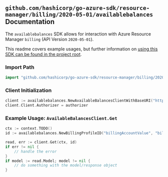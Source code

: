 
## `github.com/hashicorp/go-azure-sdk/resource-manager/billing/2020-05-01/availablebalances` Documentation

The `availablebalances` SDK allows for interaction with Azure Resource Manager `billing` (API Version `2020-05-01`).

This readme covers example usages, but further information on [using this SDK can be found in the project root](https://github.com/hashicorp/go-azure-sdk/tree/main/docs).

### Import Path

```go
import "github.com/hashicorp/go-azure-sdk/resource-manager/billing/2020-05-01/availablebalances"
```


### Client Initialization

```go
client := availablebalances.NewAvailableBalancesClientWithBaseURI("https://management.azure.com")
client.Client.Authorizer = authorizer
```


### Example Usage: `AvailableBalancesClient.Get`

```go
ctx := context.TODO()
id := availablebalances.NewBillingProfileID("billingAccountValue", "billingProfileValue")

read, err := client.Get(ctx, id)
if err != nil {
	// handle the error
}
if model := read.Model; model != nil {
	// do something with the model/response object
}
```

